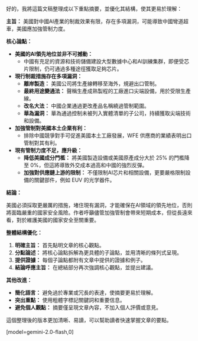 好的，我將這篇文稿整理成以下重點摘要，並優化其結構，使其更易於理解：

**主旨：** 美國對中國AI產業的制裁效果有限，存在多項漏洞，可能導致中國彎道超車，美國應加強管制力度。

**核心論點：**

*   **美國的AI領先地位並非不可撼動：**
    *   中國有充足的資源和技術儲備建設大型數據中心和AI訓練集群，即便受芯片限制，仍可通過多種途徑獲取足夠芯片。
*   **現行制裁措施存在多項漏洞：**
    *   **離岸製造：** 美國公司將生產線轉移至海外，規避出口管制。
    *   **最終用途變通法：** 聲稱生產成熟製程的工廠進口尖端設備，用於受限生產線。
    *   **改名大法：** 中國企業通過更改產品名稱繞過管制範圍。
    *   **華為漏洞：** 華為通過控制未被列入實體清單的子公司，持續獲取尖端技術和設備。
*   **加強管制對美國本土企業有利：**
    *   排除中國競爭對手可促進美國本土工廠發展，WFE 供應商的業績表明出口管制對其有利。
*   **現有管制力度不足，應升級：**
    *   **降低美國成分門檻：** 將美國製造設備或美國原產成分大於 25% 的門檻降至 0%，但這將導致外交成本過高和中國的強烈反彈。
    *   **加強對供應鏈上游的限制：** 不僅限制AI芯片和相關設備，更要嚴格限制設備的關鍵部件，例如 EUV 的光学器件。

**結論：**

美國必須採取更嚴厲的措施，堵住現有漏洞，才能確保在AI領域的領先地位，否則將面臨嚴重的國家安全風險。作者呼籲儘管加強管制會帶來短期成本，但從長遠來看，對於維護美國的國家安全至關重要。

**整體結構優化：**

1.  **明確主旨：** 首先點明文章的核心觀點。
2.  **分點論述：** 將核心論點拆解為更具體的子論點，並用清晰的條列式呈現。
3.  **提供證據：** 每個子論點都附有文章中提供的證據和例子。
4.  **結論呼應主旨：** 在總結部分再次強調核心觀點，並提出建議。

**其他改進：**

*   **簡化語言：** 避免過於專業或冗長的表達，使摘要更易於理解。
*   **突出重點：** 使用粗體字標記關鍵詞和重要信息。
*   **避免個人觀點：** 摘要僅呈現文章內容，不加入個人評價或意見。

這個整理後的版本更加清晰、易讀，可以幫助讀者快速掌握文章的要點。

[model=gemini-2.0-flash,0]
